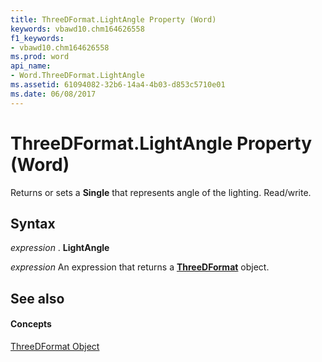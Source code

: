 ```yaml
---
title: ThreeDFormat.LightAngle Property (Word)
keywords: vbawd10.chm164626558
f1_keywords:
- vbawd10.chm164626558
ms.prod: word
api_name:
- Word.ThreeDFormat.LightAngle
ms.assetid: 61094082-32b6-14a4-4b03-d853c5710e01
ms.date: 06/08/2017
---
```



# ThreeDFormat.LightAngle Property (Word)

Returns or sets a  **Single** that represents angle of the lighting. Read/write.


## Syntax

 _expression_ . **LightAngle**

 _expression_ An expression that returns a **[ThreeDFormat](Word.ThreeDFormat.md)** object.


## See also


#### Concepts


[ThreeDFormat Object](Word.ThreeDFormat.md)

